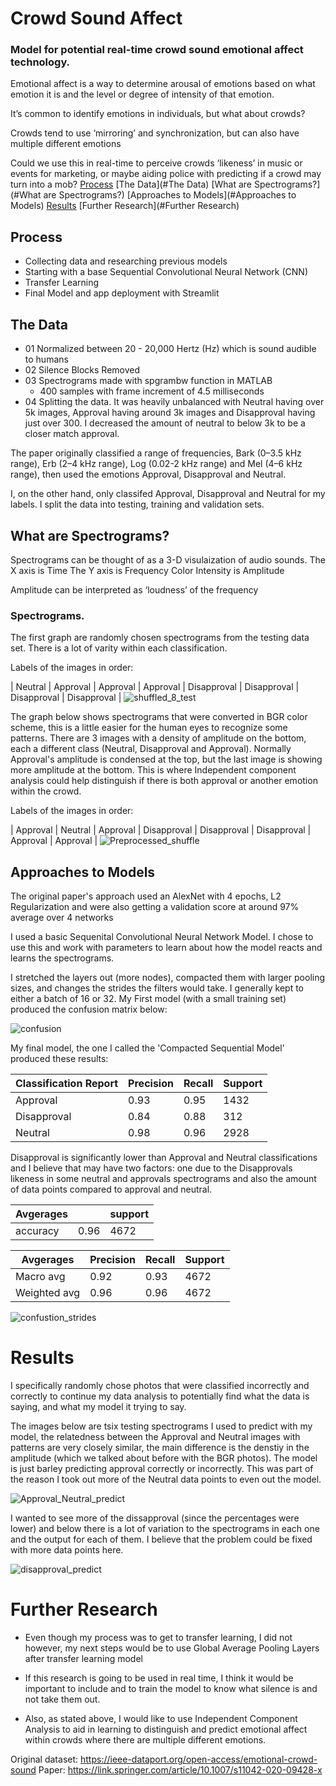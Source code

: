 # Crowd Sound Affect
### Model for potential real-time crowd sound emotional affect technology.

Emotional affect is a way to determine arousal of emotions based on what emotion it is and the level or degree of intensity of that emotion.

It’s common to identify emotions in individuals, but what about crowds?

Crowds tend to use ‘mirroring’ and synchronization, 
but can also have multiple different emotions

Could we use this in real-time to perceive crowds ‘likeness’ in music or events for marketing, or maybe aiding police with predicting if a crowd may turn into a mob?
[Process](#Process)
[The Data](#The Data)
[What are Spectrograms?](#What are Spectrograms?)
[Approaches to Models](#Approaches to Models)
[Results](#Results)
[Further Research](#Further Research)
## Process
- Collecting data and researching previous models 
- Starting with a base Sequential Convolutional Neural Network (CNN)
- Transfer Learning
- Final Model and app deployment with Streamlit

## The Data

- 01 Normalized between 20 - 20,000 Hertz (Hz) which is sound audible to humans
- 02 Silence Blocks Removed
- 03 Spectrograms made with spgrambw function in MATLAB
    - 400 samples with frame increment of 4.5 milliseconds
- 04 Splitting the data. It was heavily unbalanced with Neutral having over 5k images, Approval having around 3k images and Disapproval having just over 300. I decreased the amount of neutral to below 3k to be a closer match approval.

The paper originally classified a range of frequencies, Bark (0–3.5 kHz range), Erb (2–4 kHz range), Log (0.02-2 kHz range) and Mel (4–6 kHz range), then used the emotions Approval, Disapproval and Neutral.

I, on the other hand, only classifed Approval, Disapproval and Neutral for my labels. I split the data into testing, training and validation sets. 

## What are Spectrograms?
Spectrograms can be thought of as a 3-D visulaization of audio sounds. 
The X axis is Time
The Y axis is Frequency 
Color Intensity is Amplitude

Amplitude can be interpreted as ‘loudness’ of the frequency
### Spectrograms. 
The first graph are randomly chosen spectrograms from the testing data set. There is a lot of varity within each classification. 

Labels of the images in order: 

| Neutral |             Approval |          Approval |             Approval |                   Disapproval |          Disapproval |          Disapproval |          Disapproval |
![shuffled_8_test](https://user-images.githubusercontent.com/61055286/129239920-b92cad62-a77b-4a9e-b7f1-c6a85776ac5e.png)

The graph below shows spectrograms that were converted in BGR color scheme, this is a little easier for the human eyes to recognize some patterns. There are 3 images with a density of amplitude on the bottom, each a different class (Neutral, Disapproval and Approval). Normally Approval's amplitude is condensed at the top, but the last image is showing more amplitude at the bottom. This is where Independent component analysis could help distinguish if there is both approval or another emotion within the crowd. 

Labels of the images in order: 

| Approval    |     Neutral      |     Approval        |       Disapproval  |      Disapproval    |    Disapproval    |      Approval   |           Approval |
![Preprocessed_shuffle](https://user-images.githubusercontent.com/61055286/129240138-66e4c694-9b58-4b6b-b75b-364cb82140fe.png)

## Approaches to Models
The original paper's approach used an AlexNet with 4 epochs, L2 Regularization and were also getting a validation score at around 97% average over 4 networks

I used a basic Sequenital Convolutional Neural Network Model. I chose to use this and work with parameters to learn about how the model reacts and learns the spectrograms. 

I stretched the layers out (more nodes), compacted them with larger pooling sizes, and changes the strides the filters would take. I generally kept to either a batch of 16 or 32. My First model (with a small training set) produced the confusion matrix below:


![confusion](https://user-images.githubusercontent.com/61055286/129240288-5ef1ad3f-312d-4d5a-85e4-f2383f7e6420.png)

My final model, the one I called the 'Compacted Sequential Model' produced these results:

|   Classification Report | Precision   | Recall   | Support|
|-----------------|--------|---------|-------|
|    Approval      | 0.93     | 0.95     | 1432|
| Disapproval      | 0.84    |  0.88      | 312|
|     Neutral      | 0.98   |   0.96     | 2928|

Disapproval is significantly lower than Approval and Neutral classifications and I believe that may have two factors: one due to the Disapprovals likeness in some neutral and approvals spectrograms and also the amount of data points compared to approval and neutral. 


|   Avgerages |  | support|
|-----------|--------|--------|
|    accuracy |0.96 |   4672|


|   Avgerages | Precision   | Recall   | Support|
|--------------|------------|------------|--------|
|   Macro avg    |   0.92    |  0.93   |   4672|
| Weighted avg  |     0.96    |  0.96 |     4672|


![confustion_strides](https://user-images.githubusercontent.com/61055286/129240377-5a8fbee0-7add-4fc7-b1da-6bf625b8c317.png)

# Results
I specifically randomly chose photos that were classified incorrectly and correctly to continue my data analysis to potentially find what the data is saying, and what my model it trying to say. 

 The images below are tsix testing spectrograms I used to predict with my model, the relatedness between the Approval and Neutral images with patterns are very closely similar, the main difference is the denstiy in the amplitude (which we talked about before with the BGR photos). The model is just barley predicting approval correctly or incorrectly. This was part of the reason I took out more of the Neutral data points to even out the model. 

![Approval_Neutral_predict](https://user-images.githubusercontent.com/61055286/129246995-501b5f60-2e20-47e0-884b-6cbc0d7d0038.png)

I wanted to see more of the dissapproval (since the percentages were lower) and below there is a lot of variation to the spectrograms in each one and the output for each of them. I believe that the problem could be fixed with more data points here. 

![disapproval_predict](https://user-images.githubusercontent.com/61055286/129246999-5f7cef7a-5513-4fa4-ba85-c1e05f0a4653.png)


# Further Research

* Even though my process was to get to transfer learning, I did not however, my next steps would be to use Global Average Pooling Layers after transfer learning model

* If this research is going to be used in real time, I think it would be important to include and to train the model to know what silence is and not take them out.

* Also, as stated above, I would like to use Independent Component Analysis to aid in learning to distinguish and predict emotional affect within crowds where there are multiple different emotions. 

Original dataset:
https://ieee-dataport.org/open-access/emotional-crowd-sound 
Paper:
https://link.springer.com/article/10.1007/s11042-020-09428-x 
